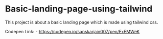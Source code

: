# Basic-landing-page-using-tailwind
This project is about a basic landing page which is made using tailwind css.


Codepen Link: - https://codepen.io/sanskarjain007/pen/ExEMWeK
